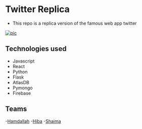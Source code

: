 # Twitter Replica
- This repo is a replica version of the famous web app twitter

[![pic](https://www.magisto.com/blog/wp-content/uploads/2019/03/Twitter.jpg)](https://www.magisto.com/blog/wp-content/uploads/2019/03/Twitter.jpg)

## Technologies used
- Javascript 
- React 
- Python 
- Flask
- AtlasDB 
- Pymongo
- Firebase

## Teams
-[Hamdallah](https://github.com/Hamdalla2)
-[Hiba](https://github.com/hibtmimi)
-[Shaima](https://github.com/shaima96)

